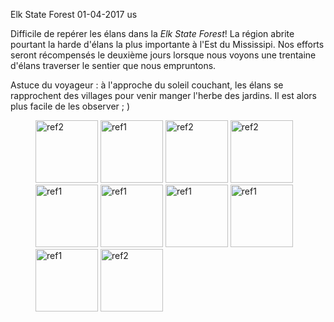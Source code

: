 Elk State Forest
01-04-2017
us

Difficile de repérer les élans dans la *Elk State Forest*! La région abrite pourtant la harde d'élans la plus importante à l'Est du Mississipi. Nos efforts seront récompensés le deuxième jours lorsque nous voyons une trentaine d'élans traverser le sentier que nous empruntons. 

Astuce du voyageur : à l'approche du soleil couchant, les élans se rapprochent des villages pour venir manger l'herbe des jardins. Il est alors plus facile de les observer ; )

<figure>
  <img src='{{ imgThumb "1.jpg"}}' data-image-opened='{{img "1.jpg" }}' class="image" alt="ref2" style="width:100px"/>
  <img src='{{ imgThumb "3.jpg"}}' data-image-opened='{{img "3.jpg" }}' class="image" alt="ref1" style="width:100px"/>
  <img src='{{ imgThumb "4.jpg"}}' data-image-opened='{{img "4.jpg" }}' class="image" alt="ref2" style="width:100px"/>
  <img src='{{ imgThumb "5.jpg"}}' data-image-opened='{{img "5.jpg" }}' class="image" alt="ref2" style="width:100px"/>
  <img src='{{ imgThumb "6.jpg"}}' data-image-opened='{{img "6.jpg" }}' class="image" alt="ref1" style="width:100px"/>
  <img src='{{ imgThumb "7.jpg"}}' data-image-opened='{{img "7.jpg" }}' class="image" alt="ref1" style="width:100px"/>
  <img src='{{ imgThumb "8.jpg"}}' data-image-opened='{{img "8.jpg" }}' class="image" alt="ref1" style="width:100px"/>
  <img src='{{ imgThumb "9.jpg"}}' data-image-opened='{{img "9.jpg" }}' class="image" alt="ref1" style="width:100px"/>
  <img src='{{ imgThumb "10.jpg"}}' data-image-opened='{{img "10.jpg" }}' class="image" alt="ref1" style="width:100px"/>
   <img src='{{ imgThumb "11.jpg"}}' data-image-opened='{{img "11.jpg" }}' class="image" alt="ref2" style="width:100px"/>
</figure>
